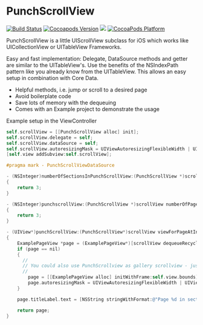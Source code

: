 # PunchScrollView
[![Build Status](http://img.shields.io/travis/tapwork/PunchScrollView/master.svg?style=flat)](https://travis-ci.org/tapwork/PunchScrollView)
[![Cocoapods Version](http://img.shields.io/cocoapods/v/PunchScrollView.svg?style=flat)](https://github.com/tapwork/PunchScrollView/blob/master/PunchScrollView.podspec)
[![](http://img.shields.io/cocoapods/l/PunchScrollView.svg?style=flat)](https://github.com/tapwork/PunchScrollView/blob/master/LICENSE.md)
[![CocoaPods Platform](http://img.shields.io/cocoapods/p/PunchScrollView.svg?style=flat)]()

PunchScrollView is a little UIScrollView subclass for iOS which works like UICollectionView or UITableView Frameworks.
<br>

Easy and fast implementation: Delegate, DataSource methods and getter are similar to the UITableView's.
Use the benefits of the NSIndexPath pattern like you already know from the UITableView.
This allows an easy setup in combination with Core Data.

- Helpful methods, i.e. jump or scroll to a desired page
- Avoid boilerplate code
- Save lots of memory with the dequeuing
- Comes with an Example project to demonstrate the usage

Example setup in the ViewController

```  objective-c
self.scrollView = [[PunchScrollView alloc] init];
self.scrollView.delegate = self;
self.scrollView.dataSource = self;
self.scrollView.autoresizingMask = UIViewAutoresizingFlexibleWidth | UIViewAutoresizingFlexibleHeight;
[self.view addSubview:self.scrollView];

#pragma mark - PunchScrollViewDataSource

- (NSInteger)numberOfSectionsInPunchScrollView:(PunchScrollView *)scrollView
{
	return 3;
}

- (NSInteger)punchscrollView:(PunchScrollView *)scrollView numberOfPagesInSection:(NSInteger)section
{
	return 3;
}

- (UIView*)punchScrollView:(PunchScrollView*)scrollView viewForPageAtIndexPath:(NSIndexPath *)indexPath
{
	ExamplePageView *page = (ExamplePageView*)[scrollView dequeueRecycledPage];
	if (page == nil)
	{
      //
      // You could also use PunchScrollview as gallery scrollview - just change the size of the desired view
      //
		page = [[ExamplePageView alloc] initWithFrame:self.view.bounds];
        page.autoresizingMask = UIViewAutoresizingFlexibleWidth | UIViewAutoresizingFlexibleHeight;
	}

	page.titleLabel.text = [NSString stringWithFormat:@"Page %d in section %d", indexPath.row, indexPath.section];

	return page;
}


```
